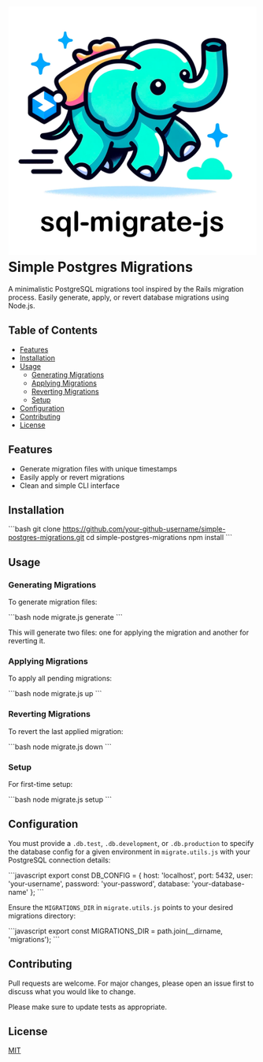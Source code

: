 # ![Logo](logo.png) Simple Postgres Migrations

A minimalistic PostgreSQL migrations tool inspired by the Rails migration process. Easily generate, apply, or revert database migrations using Node.js.

## Table of Contents

- [Features](#features)
- [Installation](#installation)
- [Usage](#usage)
  - [Generating Migrations](#generating-migrations)
  - [Applying Migrations](#applying-migrations)
  - [Reverting Migrations](#reverting-migrations)
  - [Setup](#setup)
- [Configuration](#configuration)
- [Contributing](#contributing)
- [License](#license)

## Features

- Generate migration files with unique timestamps
- Easily apply or revert migrations
- Clean and simple CLI interface

## Installation

\```bash
git clone https://github.com/your-github-username/simple-postgres-migrations.git
cd simple-postgres-migrations
npm install
\```

## Usage

### Generating Migrations

To generate migration files:

\```bash
node migrate.js generate <migration-name>
\```

This will generate two files: one for applying the migration and another for reverting it.

### Applying Migrations

To apply all pending migrations:

\```bash
node migrate.js up
\```

### Reverting Migrations

To revert the last applied migration:

\```bash
node migrate.js down
\```

### Setup

For first-time setup:

\```bash
node migrate.js setup
\```

## Configuration

You must provide a `.db.test`, `.db.development`, or `.db.production` to specify the database config for a given environment in `migrate.utils.js` with your PostgreSQL connection details:

\```javascript
export const DB_CONFIG = {
host: 'localhost',
port: 5432,
user: 'your-username',
password: 'your-password',
database: 'your-database-name'
};
\```

Ensure the `MIGRATIONS_DIR` in `migrate.utils.js` points to your desired migrations directory:

\```javascript
export const MIGRATIONS_DIR = path.join(\_\_dirname, 'migrations');
\```

## Contributing

Pull requests are welcome. For major changes, please open an issue first to discuss what you would like to change.

Please make sure to update tests as appropriate.

## License

[MIT](https://choosealicense.com/licenses/mit/)
